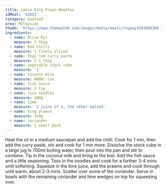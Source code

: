 ```yaml
---
title: Laksa King Prawn Noodles
idMeal: '52821'
category: Seafood
area: Malaysian
thumb: 'https://www.themealdb.com/images/media/meals/rvypwy1503069308.jpg'
ingredients:
  - name: Olive Oil
    measure: 1 tbsp
  - name: Red Chilli
    measure: 1 finely sliced
  - name: Thai red curry paste
    measure: 2 ½ tbsp
  - name: vegetable stock cube
    measure: '1'
  - name: coconut milk
    measure: 400ml can
  - name: fish sauce
    measure: 2 tsp
  - name: rice noodles
    measure: 100g
  - name: lime
    measure: '2 juice of 1, the other halved'
  - name: king prawns
    measure: 150g
  - name: coriander
    measure: ½ small pack
---
```

Heat the oil in a medium saucepan and add the chilli. Cook for 1 min, then add the curry paste, stir and cook for 1 min more. Dissolve the stock cube in a large jug in 700ml boiling water, then pour into the pan and stir to combine. Tip in the coconut milk and bring to the boil.
Add the fish sauce and a little seasoning. Toss in the noodles and cook for a further 3-4 mins until softening. Squeeze in the lime juice, add the prawns and cook through until warm, about 2-3 mins. Scatter over some of the coriander.
Serve in bowls with the remaining coriander and lime wedges on top for squeezing over.

